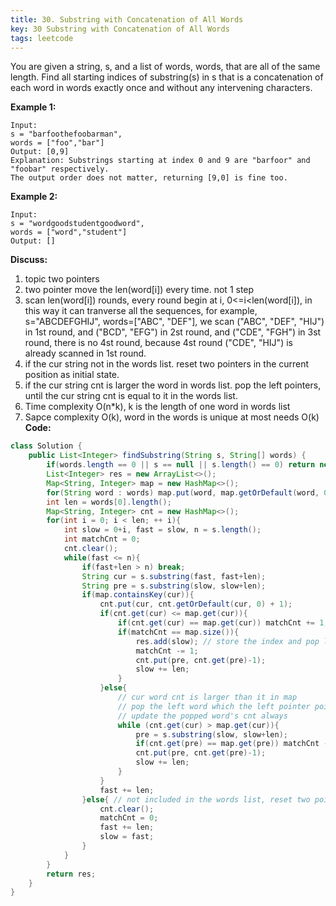 ```yaml
---
title: 30. Substring with Concatenation of All Words
key: 30 Substring with Concatenation of All Words
tags: leetcode
---
```


You are given a string, s, and a list of words, words, that are all of the same length. Find all starting indices of substring(s) in s that is a concatenation of each word in words exactly once and without any intervening characters.

**Example 1:**
    
    Input:
    s = "barfoothefoobarman",
    words = ["foo","bar"]
    Output: [0,9]
    Explanation: Substrings starting at index 0 and 9 are "barfoor" and "foobar" respectively.
    The output order does not matter, returning [9,0] is fine too.
**Example 2:**

    Input:
    s = "wordgoodstudentgoodword",
    words = ["word","student"]
    Output: []

**Discuss:**
1. topic two pointers
2. two pointer move the len(word[i]) every time. not 1 step
3. scan len(word[i]) rounds, every round begin at i, 0<=i<len(word[i]), in this way it can tranverse all the sequences, for example, s="ABCDEFGHIJ", words=["ABC", "DEF"], we scan ("ABC", "DEF", "HIJ") in 1st round, and ("BCD", "EFG") in 2st round, and ("CDE", "FGH") in 3st round, there is no 4st round, because 4st round ("CDE", "HIJ") is already scanned in 1st round.
4. if the cur string not in the words list. reset two pointers in the current position as initial state.
5. if the cur string cnt is larger the word in words list. pop the left pointers, until the cur string cnt is equal to it in the words list.
6. Time complexity O(n*k), k is the length of one word in words list
7. Sapce complexity O(k),  word in the words is unique at most needs O(k)
**Code:**

```java
class Solution {
    public List<Integer> findSubstring(String s, String[] words) {
        if(words.length == 0 || s == null || s.length() == 0) return new ArrayList<>();
        List<Integer> res = new ArrayList<>();
        Map<String, Integer> map = new HashMap<>();
        for(String word : words) map.put(word, map.getOrDefault(word, 0)+1);
        int len = words[0].length();
        Map<String, Integer> cnt = new HashMap<>();
        for(int i = 0; i < len; ++ i){
            int slow = 0+i, fast = slow, n = s.length();
            int matchCnt = 0;
            cnt.clear();
            while(fast <= n){
                if(fast+len > n) break; 
                String cur = s.substring(fast, fast+len);
                String pre = s.substring(slow, slow+len);
                if(map.containsKey(cur)){
                    cnt.put(cur, cnt.getOrDefault(cur, 0) + 1);
                    if(cnt.get(cur) <= map.get(cur)){ 
                        if(cnt.get(cur) == map.get(cur)) matchCnt += 1;
                        if(matchCnt == map.size()){
                            res.add(slow); // store the index and pop left
                            matchCnt -= 1;
                            cnt.put(pre, cnt.get(pre)-1);
                            slow += len;
                        }
                    }else{
                        // cur word cnt is larger than it in map
                        // pop the left word which the left pointer points
                        // update the popped word's cnt always 
                        while (cnt.get(cur) > map.get(cur)){
                            pre = s.substring(slow, slow+len);
                            if(cnt.get(pre) == map.get(pre)) matchCnt -= 1;
                            cnt.put(pre, cnt.get(pre)-1);
                            slow += len;
                        }
                    }
                    fast += len;
                }else{ // not included in the words list, reset two pointers in current position
                    cnt.clear();
                    matchCnt = 0;
                    fast += len;
                    slow = fast;
                }
            }
        } 
        return res;
    }
}
```